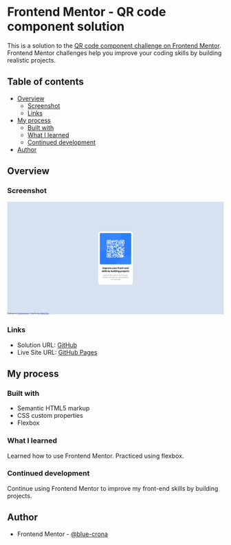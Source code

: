 # Frontend Mentor - QR code component solution

This is a solution to the [QR code component challenge on Frontend Mentor](https://www.frontendmentor.io/challenges/qr-code-component-iux_sIO_H). Frontend Mentor challenges help you improve your coding skills by building realistic projects. 

## Table of contents

- [Overview](#overview)
  - [Screenshot](#screenshot)
  - [Links](#links)
- [My process](#my-process)
  - [Built with](#built-with)
  - [What I learned](#what-i-learned)
  - [Continued development](#continued-development)
- [Author](#author)

## Overview

### Screenshot

![](./screenshot.jpg)

### Links

- Solution URL: [GitHub](https://github.com/blue-crona/frontend-mentor-qr-code-component)
- Live Site URL: [GitHub Pages](https://blue-crona.github.io/frontend-mentor-qr-code-component/)

## My process

### Built with

- Semantic HTML5 markup
- CSS custom properties
- Flexbox

### What I learned

Learned how to use Frontend Mentor.
Practiced using flexbox.

### Continued development

Continue using Frontend Mentor to improve my front-end skills by building projects.

## Author

- Frontend Mentor - [@blue-crona](https://www.frontendmentor.io/profile/blue-crona)
